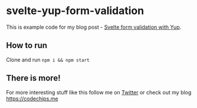 # svelte-yup-form-validation

This is example code for my blog post - [Svelte form validation with Yup](https://codechips.me/svelte-form-validation-with-yup/).

## How to run

Clone and run `npm i && npm start`

## There is more!

For more interesting stuff like this follow me on [Twitter](https://twitter.com/codechips) or check out my blog https://codechips.me

